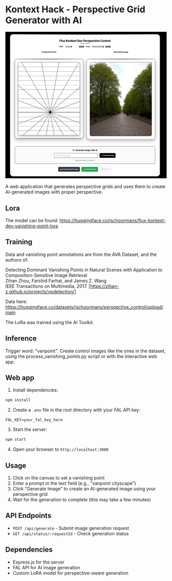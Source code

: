 # Kontext Hack - Perspective Grid Generator with AI

![Screenshot of the Perspective Grid Generator web app](media/SCR-20250924-uemn.png)


A web application that generates perspective grids and uses them to create AI-generated images with proper perspective.

## Lora 
The model can be found: https://huggingface.co/jschoormans/flux-kontext-dev-vanishing-point-lora 

## Training 


Data and vanishing point annotations are from the AVA Dataset, and the authors of:

Detecting Dominant Vanishing Points in Natural Scenes with Application to Composition-Sensitive Image Retrieval  
Zihan Zhou, Farshid Farhat, and James Z. Wang  
IEEE Transactions on Multimedia, 2017. [https://zihan-z.github.io/projects/vpdetection/]

Data here: https://huggingface.co/datasets/jschoormans/perspective_control/upload/main

The LoRa was trained using the AI Toolkit.


## Inference
Trigger word: "vanpoint". Create control images like the ones in the dataset, using the process_vanishing_points.py script or with the interactive web app.


## Web app 



1. Install dependencies:
```bash
npm install
```

2. Create a `.env` file in the root directory with your FAL API key:
```
FAL_KEY=your_fal_key_here
```

3. Start the server:
```bash
npm start
```

4. Open your browser to `http://localhost:3000`

## Usage

1. Click on the canvas to set a vanishing point
2. Enter a prompt in the text field (e.g., "vanpoint cityscape")
3. Click "Generate Image" to create an AI-generated image using your perspective grid
4. Wait for the generation to complete (this may take a few minutes)

## API Endpoints

- `POST /api/generate` - Submit image generation request
- `GET /api/status/:requestId` - Check generation status

## Dependencies

- Express.js for the server
- FAL API for AI image generation
- Custom LoRA model for perspective-aware generation



